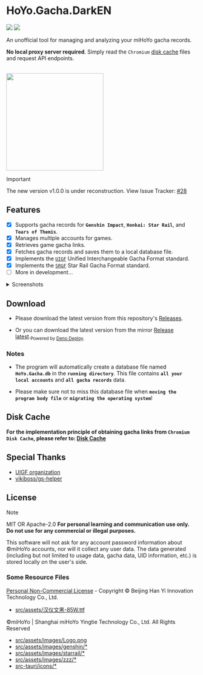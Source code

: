 # HoYo.Gacha.DarkEN

<p>
<a href="https://github.com/lgou2w/HoYo.Gacha/actions"><img src="https://img.shields.io/github/actions/workflow/status/lgou2w/HoYo.Gacha/build.yml?branch=main&logo=github&style=flat-square"/></a>
<a href="https://github.com/lgou2w/HoYo.Gacha/releases"><img src="https://img.shields.io/github/v/release/lgou2w/HoYo.Gacha?logo=github&style=flat-square&include_prereleases" /></a>
</p>

An unofficial tool for managing and analyzing your miHoYo gacha records.

**No local proxy server required**. Simply read the `Chromium` [disk cache](HoYo.Gacha/DiskCache/README.md) files and request API endpoints.

<br />
<img src="HoYo.Gacha/src-tauri/icons/icon.png" style="width:256px;" />

> [!IMPORTANT]
> The new version v1.0.0 is under reconstruction. View Issue Tracker: [#28](https://github.com/lgou2w/HoYo.Gacha/issues/28)

## Features

- [x] Supports gacha records for **`Genshin Impact`**, **`Honkai: Star Rail`**, and **`Tears of Themis`**.
- [x] Manages multiple accounts for games.
- [x] Retrieves game gacha links.
- [x] Fetches gacha records and saves them to a local database file.
- [x] Implements the [`UIGF`](https://uigf.org/zh/standards/uigf.html) Unified Interchangeable Gacha Format standard.
- [x] Implements the [`SRGF`](https://uigf.org/zh/standards/srgf.html) Star Rail Gacha Format standard.
- [ ] More in development...

<details>
  <summary>Screenshots</summary>
  <br />

- Home

![Home](HoYo.Gacha/Screenshots/home.jpg)

- Genshin Impact

![Gacha-Genshin-1](HoYo.Gacha/Screenshots/gacha-genshin-1.jpg)

- Honkai: Star Rail

![Gacha-StarRail-1](HoYo.Gacha/Screenshots/gacha-starrail-1.jpg)

![Gacha-StarRail-2](HoYo.Gacha/Screenshots/gacha-starrail-2.jpg)

![Gacha-StarRail-3](HoYo.Gacha/Screenshots/gacha-starrail-3.jpg)

</details>

## Download

- Please download the latest version from this repository's [Releases](https://github.com/lgou2w/HoYo.Gacha/releases).

- Or you can download the latest version from the mirror [Release latest](https://hoyo-gacha.lgou2w.com/release/download?id=latest).<sub>Powered by [Deno Deploy](https://deno.com/deploy).</sub>

### Notes

- The program will automatically create a database file named **`HoYo.Gacha.db`** in the **`running directory`**. This file contains **`all your local accounts`** and **`all gacha records`** data.

- Please make sure not to miss this database file when **`moving the program body file`** or **`migrating the operating system`**!

## Disk Cache

**For the implementation principle of obtaining gacha links from `Chromium Disk Cache`, please refer to: [Disk Cache](HoYo.Gacha/DiskCache/README.md)**

## Special Thanks

- [UIGF organization](https://uigf.org)
- [vikiboss/gs-helper](https://github.com/vikiboss/gs-helper)

## License

> [!NOTE]
> MIT OR Apache-2.0 **For personal learning and communication use only. Do not use for any commercial or illegal purposes.**
>
> This software will not ask for any account password information about ©miHoYo accounts, nor will it collect any user data. The data generated (including but not limited to usage data, gacha data, UID information, etc.) is stored locally on the user's side.

### Some Resource Files

[Personal Non-Commercial License](https://www.hanyi.com.cn/faq-doc-1) - Copyright © Beijing Han Yi Innovation Technology Co., Ltd.

- [src/assets/汉仪文黑-85W.ttf](src/assets/%E6%B1%89%E4%BB%AA%E6%96%87%E9%BB%91-85W.ttf)

©miHoYo | Shanghai miHoYo Yingtie Technology Co., Ltd. All Rights Reserved

- [src/assets/images/Logo.png](HoYo.Gacha/src/assets/images/Logo.png)
- [src/assets/images/genshin/*](HoYo.Gacha/src/assets/images/genshin)
- [src/assets/images/starrail/*](HoYo.Gacha/src/assets/images/starrail)
- [src/assets/images/zzz/*](HoYo.Gacha/src/assets/images/zzz)
- [src-tauri/icons/*](HoYo.Gacha/src-tauri/icons/)
